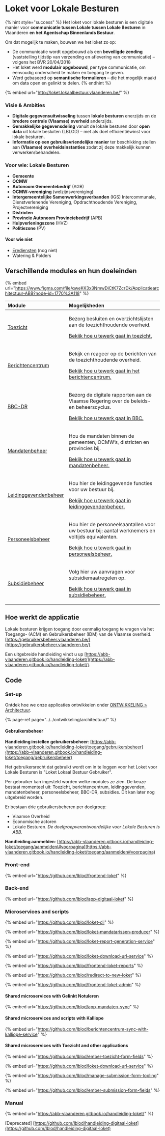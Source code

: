 # Loket voor Lokale Besturen

{% hint style="success" %}
Het loket voor lokale besturen is een digitale manier voor **communicatie tussen Lokale tussen Lokale Besturen** in Vlaanderen **en het Agentschap Binnenlands Bestuur**.

Om dat mogelijk te maken, bouwen we het loket zo op:

* De communicatie wordt opgebouwd als een **beveiligde zending** \(vaststelling tijdstip van verzending en aflevering van communicatie\) – volgens het BVR 20/04/2018​
* Het loket werd **modulair opgebouwd**, per type communicatie, om eenvoudig onderscheid te maken en toegang te geven.
* Werd gebaseerd op **semantische formulieren** – die het mogelijk maakt om data open en gelinkt te delen.
{% endhint %}

{% embed url="http://loket.lokaalbestuur.vlaanderen.be/" %}

### Visie & Ambities

* **Digitale gegevensuitwisseling** tussen **lokale besturen** enerzijds en de **bredere centrale \(Vlaamse\) overheid** anderzijds.​
* **Gemakkelijke gegevensdeling** vanuit de lokale besturen door **open data** uit lokale besluiten \(LBLOD\) – met als doel efficientiëwinst voor lokale besturen.
* **Informatie op een gebruiksvriendelijke** **manier** ter beschikking stellen aan **\(Vlaamse\) overheidsinstanties** zodat zij deze makkelijk kunnen verwerken/behandelen.​

### Voor wie: Lokale Besturen

* **Gemeente**
* **OCMW** 
* **Autonoom Gemeentebedrijf** \(AGB\)
* **OCMW-vereniging** \(welzijnsvereniging\) 
* **Intergemeentelijke Samenwerkingsverbanden** \(IGS\) Intercommunale, Dienstverlenende Vereniging, Opdrachthoudende Vereniging, Projectvereniging 
* **Districten** 
* **Provincie Autonoom Provinciebedrijf** \(APB\)
* **Hulpverleningszone** \(HVZ\)
* **Politiezone** \(PV\)

#### Voor wie niet

* [Erediensten](../erediensten.md) \(nog niet\)
* Watering & Polders

## Verschillende modules en hun doeleinden

{% embed url="https://www.figma.com/file/qweKK3x3NmwDiCtK7ZcrDk/Applicatiearchitectuur-ABB?node-id=1770%3A118" %}

<table>
  <thead>
    <tr>
      <th style="text-align:left">Module</th>
      <th style="text-align:left">Mogelijkheden</th>
    </tr>
  </thead>
  <tbody>
    <tr>
      <td style="text-align:left"><a href="https://abb-vlaanderen.gitbook.io/handleiding-loket/modules/toezicht">Toezicht</a>
      </td>
      <td style="text-align:left">
        <p>Bezorg besluiten en overzichtslijsten aan de toezichthoudende overheid.</p>
        <p><a href="https://abb-vlaanderen.gitbook.io/handleiding-loket/modules/toezicht">Bekijk hoe u tewerk gaat in toezicht.</a>
        </p>
      </td>
    </tr>
    <tr>
      <td style="text-align:left"><a href="https://abb-vlaanderen.gitbook.io/handleiding-loket/modules/berichtencentrum">Berichtencentrum</a>
      </td>
      <td style="text-align:left">
        <p>Bekijk en reageer op de berichten van de toezichthoudende overheid.</p>
        <p><a href="https://abb-vlaanderen.gitbook.io/handleiding-loket/modules/berichtencentrum">Bekijk hoe u tewerk gaat in het berichtencentrum.</a>
        </p>
      </td>
    </tr>
    <tr>
      <td style="text-align:left"><a href="https://abb-vlaanderen.gitbook.io/handleiding-loket/modules/bbc-dr">BBC-DR</a>
      </td>
      <td style="text-align:left">
        <p>Bezorg de digitale rapporten aan de Vlaamse Regering over de beleids-
          en beheerscyclus.</p>
        <p><a href="https://abb-vlaanderen.gitbook.io/handleiding-loket/modules/bbc-dr">Bekijk hoe u tewerk gaat in BBC.</a>
        </p>
      </td>
    </tr>
    <tr>
      <td style="text-align:left"><a href="https://abb-vlaanderen.gitbook.io/handleiding-loket/modules/mandatenbeheer">Mandatenbeheer</a>
      </td>
      <td style="text-align:left">
        <p>Hou de mandaten binnen de gemeenten, OCMW&#x2019;s, districten en provincies
          bij.</p>
        <p><a href="https://abb-vlaanderen.gitbook.io/handleiding-loket/modules/mandatenbeheer">Bekijk hoe u tewerk gaat in mandatenbeheer.</a>
        </p>
      </td>
    </tr>
    <tr>
      <td style="text-align:left"><a href="https://abb-vlaanderen.gitbook.io/handleiding-loket/modules/leidinggevendenbeheer">Leidinggevendenbeheer</a>
      </td>
      <td style="text-align:left">
        <p>Hou hier de leidinggevende functies voor uw bestuur bij.</p>
        <p><a href="https://abb-vlaanderen.gitbook.io/handleiding-loket/modules/leidinggevendenbeheer">Bekijk hoe u tewerk gaat in leidinggevendenbeheer.</a>
        </p>
      </td>
    </tr>
    <tr>
      <td style="text-align:left"><a href="https://abb-vlaanderen.gitbook.io/handleiding-loket/modules/personeelsbeheer">Personeelsbeheer</a>
      </td>
      <td style="text-align:left">
        <p>Hou hier de personeelsaantallen voor uw bestuur bij: aantal werknemers
          en voltijds equivalenten.</p>
        <p><a href="https://abb-vlaanderen.gitbook.io/handleiding-loket/modules/personeelsbeheer">Bekijk hoe u tewerk gaat in personeelsbeheer.</a>
        </p>
      </td>
    </tr>
    <tr>
      <td style="text-align:left"><a href="https://abb-vlaanderen.gitbook.io/handleiding-loket/modules/subsidiebeheer">Subsidiebeheer</a>
      </td>
      <td style="text-align:left">
        <p>Volg hier uw aanvragen voor subsidiemaatregelen op.</p>
        <p><a href="https://abb-vlaanderen.gitbook.io/handleiding-loket/modules/subsidiebeheer">Bekijk hoe u tewerk gaat in subsidiebeheer.</a>
        </p>
      </td>
    </tr>
  </tbody>
</table>

## Hoe werkt de applicatie

Lokale besturen krijgen toegang door eenmalig toegang te vragen via het Toegangs- \(ACM\) en Gebruikersbeheer \(IDM\) van de Vlaamse overheid. [https://gebruikersbeheer.vlaanderen.be/](https://gebruikersbeheer.vlaanderen.be/)

Een uitgebreide handleiding vindt u up [https://abb-vlaanderen.gitbook.io/handleiding-loket/](https://abb-vlaanderen.gitbook.io/handleiding-loket/).

## Code

### Set-up

Ontdek hoe we onze applicaties ontwikkelen onder [ONTWIKKELING &gt; Architectuur](../../ontwikkeling/architectuur/).

{% page-ref page="../../ontwikkeling/architectuur/" %}

#### Gebruikersbeheer

**Handleiding instellen gebruikersbeheer**: [https://abb-vlaanderen.gitbook.io/handleiding-loket/toegang/gebruikersbeheer](https://abb-vlaanderen.gitbook.io/handleiding-loket/toegang/gebruikersbeheer)

Het gebruikersrecht dat gebruikt wordt om in te loggen voor het Loket voor Lokale Besturen is "Loket Lokaal Bestuur Gebruiker".

Per gebruiker kan ingesteld worden welke modules ze zien. De keuze bestaat momenteel uit: Toezicht, berichtencentrum, leidinggevenden, mandatenbeheer, personeelsbeheer, BBC-DR, subsidies. Dit kan later nog uitgebreid worden.

Er bestaan drie gebruikersbeheren per doelgroep:

* Vlaamse Overheid​
* Economische actoren​
* Lokale Besturen.​ _De doelgroepverantwoordelijke voor Lokale Besturen is ABB._

**Handleiding aanmelden**: [https://abb-vlaanderen.gitbook.io/handleiding-loket/toegang/aanmelden\#voorpagina](https://abb-vlaanderen.gitbook.io/handleiding-loket/toegang/aanmelden#voorpagina)

### Front-end

{% embed url="https://github.com/lblod/frontend-loket" %}

### Back-end

{% embed url="https://github.com/lblod/app-digitaal-loket" %}

### Microservices and scripts

{% embed url="https://github.com/lblod/loket-cli" %}

{% embed url="https://github.com/lblod/loket-mandatarissen-producer" %}

{% embed url="https://github.com/lblod/loket-report-generation-service" %}

{% embed url="https://github.com/lblod/loket-download-url-service" %}

{% embed url="https://github.com/lblod/frontend-loket-reports" %}

{% embed url="https://github.com/lblod/redirect-to-new-loket" %}

{% embed url="https://github.com/lblod/frontend-loket-admin" %}

#### Shared microservices with Gelinkt Notuleren

{% embed url="https://github.com/lblod/app-mandaten-sync" %}

#### Shared microservices and scripts with Kalliope

{% embed url="https://github.com/lblod/berichtencentrum-sync-with-kalliope-service" %}

#### Shared microservices with Toezicht and other applications

{% embed url="https://github.com/lblod/ember-toezicht-form-fields" %}

{% embed url="https://github.com/lblod/loket-download-url-service" %}

{% embed url="https://github.com/lblod/manage-submission-form-tooling" %}

{% embed url="https://github.com/lblod/ember-submission-form-fields" %}

### Manual 

{% embed url="https://abb-vlaanderen.gitbook.io/handleiding-loket/" %}

\[Deprecated\] [https://github.com/lblod/handleiding-digitaal-loket](https://github.com/lblod/handleiding-digitaal-loket)

